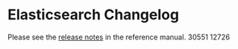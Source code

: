 # Elasticsearch Changelog

Please see the [release notes](https://www.elastic.co/guide/en/elasticsearch/reference/current/es-release-notes.html) in the reference manual.
30551
12726
